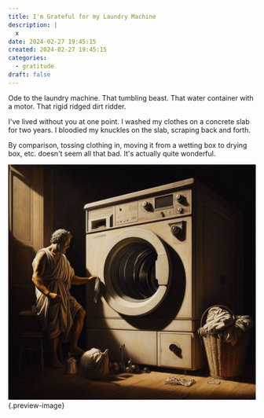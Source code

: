 ```yaml
---
title: I'm Grateful for my Laundry Machine
description: |
  x
date: 2024-02-27 19:45:15
created: 2024-02-27 19:45:15
categories:
  - gratitude
draft: false
---
```

Ode to the laundry machine. That tumbling beast. That water container with a motor. That rigid ridged dirt ridder. 

I've lived without you at one point. I washed my clothes on a concrete slab for two years. I bloodied my knuckles on the slab, scraping back and forth. 

By comparison, tossing clothing in, moving it from a wetting box to drying box, etc. doesn't seem all that bad. It's actually quite wonderful. 

![Laundry](../img/dalle-laundry-machine.jpeg){.preview-image}